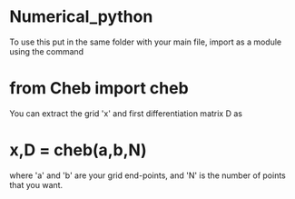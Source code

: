 # Numerical_python
To use this put in the same folder with your main file, import as a module using the command
# from Cheb import cheb
You can extract the grid 'x' and first differentiation matrix D as
# x,D = cheb(a,b,N)
where 'a' and 'b' are your grid end-points, and 'N' is the number of points that you want.
